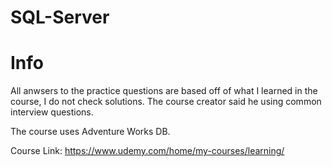 # SQL-Server

# Info
All anwsers to the practice questions are based off of what I learned in the course, I do not check solutions. The course creator said he using common interview questions.

The course uses Adventure Works DB.

Course Link: https://www.udemy.com/home/my-courses/learning/
